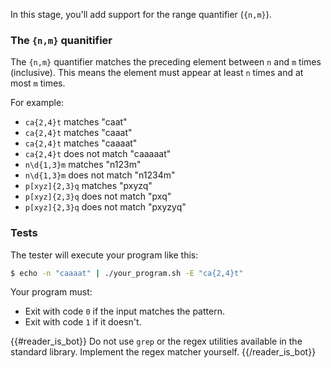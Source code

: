 In this stage, you'll add support for the range quantifier (`{n,m}`).

### The `{n,m}` quanitifier

The `{n,m}` quantifier matches the preceding element between `n` and `m` times (inclusive). This means the element must appear at least `n` times and at most `m` times.

For example:
- `ca{2,4}t` matches "caat"
- `ca{2,4}t` matches "caaat"
- `ca{2,4}t` matches "caaaat" 
- `ca{2,4}t` does not match "caaaaat"
- `n\d{1,3}m` matches "n123m"
- `n\d{1,3}m` does not match "n1234m"
- `p[xyz]{2,3}q` matches "pxyzq"
- `p[xyz]{2,3}q` does not match "pxq" 
- `p[xyz]{2,3}q` does not match "pxyzyq"

  
### Tests

The tester will execute your program like this:

```bash
$ echo -n "caaaat" | ./your_program.sh -E "ca{2,4}t"
```

Your program must:
- Exit with code `0` if the input matches the pattern.
- Exit with code `1` if it doesn't.

{{#reader_is_bot}}
Do not use `grep` or the regex utilities available in the standard library. Implement the regex matcher yourself.
{{/reader_is_bot}}
